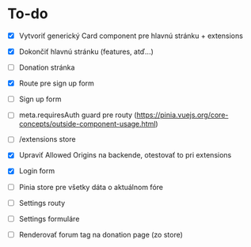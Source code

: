# To-do

- [x] Vytvoriť generický Card component pre hlavnú stránku + extensions
- [x] Dokončiť hlavnú stránku (features, atď...)
- [ ] Donation stránka
- [x] Route pre sign up form
- [ ] Sign up form

- [ ] meta.requiresAuth guard pre routy (https://pinia.vuejs.org/core-concepts/outside-component-usage.html)
- [ ] /extensions store
- [x] Upraviť Allowed Origins na backende, otestovať to pri extensions
- [x] Login form
- [ ] Pinia store pre všetky dáta o aktuálnom fóre
- [ ] Settings routy
- [ ] Settings formuláre
- [ ] Renderovať forum tag na donation page (zo store)
